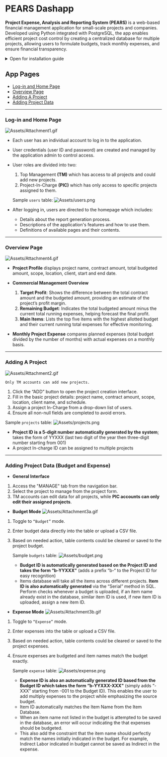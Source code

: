 # PEARS Dashapp

<!-- ![Assets/login.png](Assets/login.png) -->

**Project Expense, Analysis and Reporting System (PEARS)** is a web-based financial management application for small-scale projects and companies. Developed using Python integrated with PostgreSQL, the app enables efficient project cost control by creating a centralized database for multiple projects, allowing users to formulate budgets, track monthly expenses, and ensure financial transparency.

<details close>
<summary>Open for installation guide</summary>

## Installing Locally
To run this project locally, please follow these steps:

### A. Clone the repository:
   ```
   git clone https://github.com/josh-rdc/PEARS-dashapp
   ```

### B. Setup the database  
1. Ensure **PostgreSQL is installed on your machine**. Follow this [PostgreSQL Tutorial Page](https://neon.tech/postgresql/postgresql-getting-started/install-postgresql) if not.

   To check if the app is installed and added to your environment variables properly, run the version inquiry in the terminal:
   ```
   psql --version
   ```

2. **Create the Database**

   To create the database, log in to your PostgreSQL server:
   ```
   psql -U postgres
   ```

   Run the following command to create the database `PEARSdb`:
   ```
   CREATE DATABASE PEARSdb;
   ```

   Exit the psql shell:
   ```
   \q
   ```

3. **Build the Schema tables**

   Navigate to the `App Files` folder from the cloned repository:
   ```
   cd "C:\Users\Josh\000 Files\010 Portfolio\04 PEARS-dashapp\App Files"
   ```

   Run the following terminal command to create the required tables from the `create_tables.sql` file:
   ```
   psql -U postgres -d PEARSdb -f create_tables.sql
   ```

4. Update the `apps/dbconnect.py` file with your PostgreSQL connection details:
   ```
   db = psycopg2.connect(
    host='localhost',          # Update if running on a different host
    database='PEARSdb',        # Database name
    user='your_username',      # PostgreSQL username
    port=5432,                 # Default PostgreSQL port
    password='your_password'   # PostgreSQL password
   )
   ```

### C. Setup the app
1. Install the required libraries:
   ```
   pip install -r requirements.txt
   ```
   

2. Run the application:
   ```
   python app.py
   ```

</details>

## App Pages
- [Log-in and Home Page](#log-in-and-home-page)
- [Overview Page](#overview-page)
- [Adding A Project](#adding-a-project)
- [Adding Project Data](#adding-project-data-budget-and-expense)

---

### Log-in and Home Page
![Assets/Attachment1.gif](Assets/Attachment1.gif)

- Each user has an individual account to log in to the application.
- User credentials (user ID and password) are created and managed by the application admin to control access.
- User roles are divided into two:
   1. Top Management **(TM)** which has access to all projects and could add new projects.
   2. Project-In-Charge **(PIC)** which has only access to specific projects assigned to them.

   Sample `users` table:
   ![Assets/users.png](Assets/users.png)

- After logging in, users are directed to the homepage which includes:
  - Details about the report generation process.
  - Descriptions of the application's features and how to use them.
  - Definitions of available pages and their contents.

--- 

### Overview Page
![Assets/Attachment4.gif](Assets/Attachment4.gif)

- **Project Profile** displays project name, contract amount, total budgeted amount, scope, location, client, start and end date.

- **Commercial Management Overview**

   1. **Target Profit**: Shows the difference between the total contract amount and the budgeted amount, providing an estimate of the project’s profit margin.
   2. **Remaining Budget**: Indicates the total budgeted amount minus the current total running expenses, helping forecast the final profit.
   3. **Main Items**: Lists the top five items with the highest allotted budget and their current running total expenses for effective monitoring.

- **Monthly Project Expense** compares planned expenses (total budget divided by the number of months) with actual expenses on a monthly basis.

--- 

### Adding A Project
![Assets/Attachment2.gif](Assets/Attachment2.gif)

   `Only TM accounts can add new projects.`
1.	Click the “ADD” button to open the project creation interface.
2.	Fill in the basic project details: project name, contract amount, scope, location, client name, and schedule.
3.	Assign a project In-Charge from a drop-down list of users.
4.	Ensure all non-null fields are completed to avoid errors.
   
   Sample `projects` table:
   ![Assets/projects.png](Assets/projects.png)
   -	**Project ID is a 5-digit number automatically generated by the system**; takes the form of YYXXX (last two digit of the year then three-digit number starting from 001)
   -	A project In-charge ID can be assigned to multiple projects

--- 

### Adding Project Data (Budget and Expense)

- **General Interface**
1. Access the "MANAGE" tab from the navigation bar.
2. Select the project to manage from the project form.
3. TM accounts can edit data for all projects, while **PIC accounts can only edit their assigned projects**.

- **Budget Mode**
![Assets/Attachment3a.gif](Assets/Attachment3a.gif)
1. Toggle to `“Budget”` mode.
2. Enter budget data directly into the table or upload a CSV file.
3. Based on needed action, table contents could be cleared or saved to the project budget.

   Sample `budgets` table:
   ![Assets/budget.png](Assets/budget.png)
   - **Budget ID is automatically generated based on the Project ID and takes the form “b-YYXXX”** (adds a prefix “b-“ to the Project ID for easy recognition)
   - Items database will take all the items across different projects. **Item ID is also automatically generated** via the “Serial” method in SQL. Perform checks whenever a budget is uploaded, if an item name already exist in the database, similar item ID is used, if new item ID is uploaded, assign a new item ID.  

- **Expense Mode**
![Assets/Attachment3b.gif](Assets/Attachment3b.gif)

1. Toggle to `“Expense”` mode.
2. Enter expenses into the table or upload a CSV file.
3. Based on needed action, table contents could be cleared or saved to the project expenses.
4. Ensure expenses are budgeted and item names match the budget exactly.

   Sample `expense` table:
   ![Assets/expense.png](Assets/expense.png)
   - **Expense ID is also an automatically generated ID based from the Budget ID which takes the form “b-YYXXX-XXX"** (simply adds “-XXX” starting from -001 to the Budget ID). This enables the user to add multiply expenses to the project while emphasizing the source budget.
   -	Item ID automatically matches the Item Name from the Item Database. 
   -	When an item name not listed in the budget is attempted to be saved in the database, an error will occur indicating the that expenses should be budgeted.
   -	This also add the constraint that the item name should perfectly match the names initially indicated in the budget. For example, Indirect Labor indicated in budget cannot be saved as Indirect in the expense.
